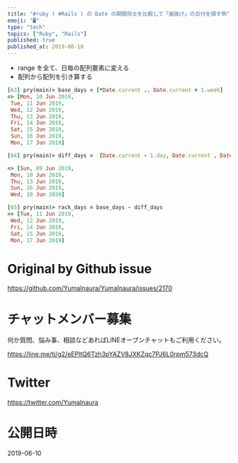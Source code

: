 ```yaml
---
title: "#ruby ( #Rails ) の Date の期間同士を比較して「歯抜け」の日付を探す例"
emoji: "🖥"
type: "tech"
topics: ["Ruby", "Rails"]
published: true
published_at: 2019-06-10
---
```


-  range を全て、日毎の配列要素に変える
- 配列から配列を引き算する

```rb
[63] pry(main)> base_days = [*Date.current .. Date.current + 1.week]
=> [Mon, 10 Jun 2019,
 Tue, 11 Jun 2019,
 Wed, 12 Jun 2019,
 Thu, 13 Jun 2019,
 Fri, 14 Jun 2019,
 Sat, 15 Jun 2019,
 Sun, 16 Jun 2019,
 Mon, 17 Jun 2019]

[64] pry(main)> diff_days =  [Date.current - 1.day, Date.current , Date.current + 3.days , Date.current + 6.days, Date.current + 1.year]

=> [Sun, 09 Jun 2019,
 Mon, 10 Jun 2019,
 Thu, 13 Jun 2019,
 Sun, 16 Jun 2019,
 Wed, 10 Jun 2020]

[65] pry(main)> rack_days = base_days - diff_days
=> [Tue, 11 Jun 2019,
 Wed, 12 Jun 2019,
 Fri, 14 Jun 2019,
 Sat, 15 Jun 2019,
 Mon, 17 Jun 2019]

```

# Original by Github issue

https://github.com/YumaInaura/YumaInaura/issues/2170








<!-- Update From Qiita API -->

# チャットメンバー募集


何か質問、悩み事、相談などあればLINEオープンチャットもご利用ください。

https://line.me/ti/g2/eEPltQ6Tzh3pYAZV8JXKZqc7PJ6L0rpm573dcQ





# Twitter


https://twitter.com/YumaInaura


<!-- Update From Qiita API -->



# 公開日時

2019-06-10

